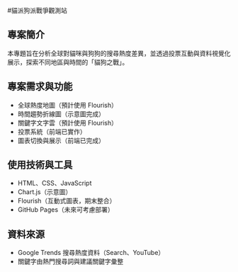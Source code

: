 #貓派狗派戰爭觀測站

## 專案簡介
本專題旨在分析全球對貓咪與狗狗的搜尋熱度差異，並透過投票互動與資料視覺化展示，探索不同地區與時間的「貓狗之戰」。

## 專案需求與功能
- 全球熱度地圖（預計使用 Flourish）
- 時間趨勢折線圖（示意圖完成）
- 關鍵字文字雲（預計使用 Flourish）
- 投票系統（前端已實作）
- 圖表切換與展示（前端已完成）

## 使用技術與工具
- HTML、CSS、JavaScript
- Chart.js（示意圖）
- Flourish（互動式圖表，期末整合）
- GitHub Pages（未來可考慮部署）

## 資料來源
- Google Trends 搜尋熱度資料（Search、YouTube）
- 關鍵字由熱門搜尋詞與建議關鍵字彙整
